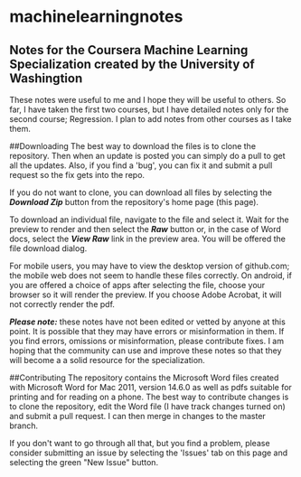 # machinelearningnotes
## Notes for the Coursera Machine Learning Specialization created by the University of Washingtion

These notes were useful to me and I hope they will be useful to others. So far, I have taken the first two courses, but I have detailed notes only for the second course; Regression.  I plan to add notes from other courses as I take them.

##Downloading
The best way to download the files is to clone the repository.  Then when an update is posted you can simply do a pull to get all the updates.  Also, if you find a 'bug', you can fix it and submit a pull request so the fix gets into the repo.

If you do not want to clone, you can download all files by selecting the ***Download Zip*** button from the repository's home page (this page).

To download an individual file, navigate to the file and select it. Wait for the preview to render and then select the ***Raw*** button or, in the case of Word docs, select the ***View Raw*** link in the preview area.   You will be offered the file download dialog.

For mobile users, you may have to view the desktop version of github.com; the mobile web does not seem to handle these files correctly.  On android, if you are offered a choice of apps after selecting the file, choose your browser so it will render the preview.  If you choose Adobe Acrobat, it will not correctly render the pdf.

***Please note:*** these notes have not been edited or vetted by anyone at this point. It is possible that they may have errors or misinformation in them.  If you find errors, omissions or misinformation, please contribute fixes.  I am hoping that the community can use and improve these notes so that they will become a a solid resource for the specialization.  

##Contributing
The repository contains the Microsoft Word files created with Microsoft Word for Mac 2011, version 14.6.0 as well as pdfs suitable for printing and for reading on a phone.  The best way to contribute changes is to clone the repository, edit the Word file (I have track changes turned on) and submit a pull request.  I can then merge in changes to the master branch.

If you don't want to go through all that, but you find a problem, please consider submitting an issue by selecting the 'Issues' tab on this page and selecting the green "New Issue" button.


